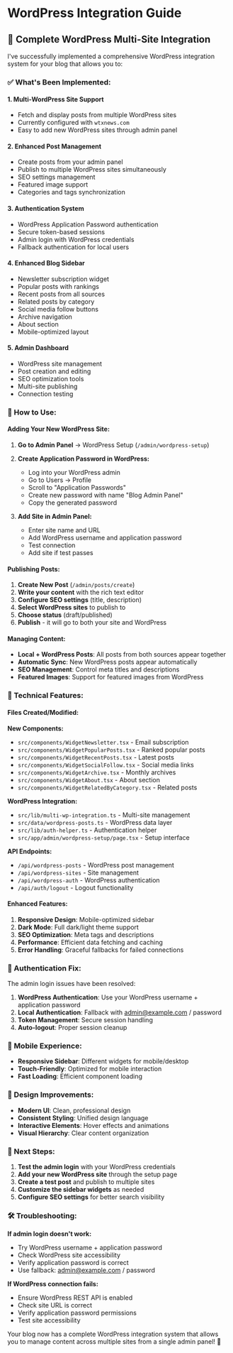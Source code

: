 # WordPress Integration Guide

## 🎉 Complete WordPress Multi-Site Integration

I've successfully implemented a comprehensive WordPress integration system for your blog that allows you to:

### ✅ What's Been Implemented:

#### 1. **Multi-WordPress Site Support**
- Fetch and display posts from multiple WordPress sites
- Currently configured with `wtxnews.com`
- Easy to add new WordPress sites through admin panel

#### 2. **Enhanced Post Management**
- Create posts from your admin panel
- Publish to multiple WordPress sites simultaneously
- SEO settings management
- Featured image support
- Categories and tags synchronization

#### 3. **Authentication System**
- WordPress Application Password authentication
- Secure token-based sessions
- Admin login with WordPress credentials
- Fallback authentication for local users

#### 4. **Enhanced Blog Sidebar**
- Newsletter subscription widget
- Popular posts with rankings
- Recent posts from all sources
- Related posts by category
- Social media follow buttons
- Archive navigation
- About section
- Mobile-optimized layout

#### 5. **Admin Dashboard**
- WordPress site management
- Post creation and editing
- SEO optimization tools
- Multi-site publishing
- Connection testing

### 🚀 How to Use:

#### **Adding Your New WordPress Site:**

1. **Go to Admin Panel** → WordPress Setup (`/admin/wordpress-setup`)

2. **Create Application Password in WordPress:**
   - Log into your WordPress admin
   - Go to Users → Profile
   - Scroll to "Application Passwords"
   - Create new password with name "Blog Admin Panel"
   - Copy the generated password

3. **Add Site in Admin Panel:**
   - Enter site name and URL
   - Add WordPress username and application password
   - Test connection
   - Add site if test passes

#### **Publishing Posts:**

1. **Create New Post** (`/admin/posts/create`)
2. **Write your content** with the rich text editor
3. **Configure SEO settings** (title, description)
4. **Select WordPress sites** to publish to
5. **Choose status** (draft/published)
6. **Publish** - it will go to both your site and WordPress

#### **Managing Content:**

- **Local + WordPress Posts**: All posts from both sources appear together
- **Automatic Sync**: New WordPress posts appear automatically
- **SEO Management**: Control meta titles and descriptions
- **Featured Images**: Support for featured images from WordPress

### 🔧 Technical Features:

#### **Files Created/Modified:**

**New Components:**
- `src/components/WidgetNewsletter.tsx` - Email subscription
- `src/components/WidgetPopularPosts.tsx` - Ranked popular posts
- `src/components/WidgetRecentPosts.tsx` - Latest posts
- `src/components/WidgetSocialFollow.tsx` - Social media links
- `src/components/WidgetArchive.tsx` - Monthly archives
- `src/components/WidgetAbout.tsx` - About section
- `src/components/WidgetRelatedByCategory.tsx` - Related posts

**WordPress Integration:**
- `src/lib/multi-wp-integration.ts` - Multi-site management
- `src/data/wordpress-posts.ts` - WordPress data layer
- `src/lib/auth-helper.ts` - Authentication helper
- `src/app/admin/wordpress-setup/page.tsx` - Setup interface

**API Endpoints:**
- `/api/wordpress-posts` - WordPress post management
- `/api/wordpress-sites` - Site management
- `/api/wordpress-auth` - WordPress authentication
- `/api/auth/logout` - Logout functionality

#### **Enhanced Features:**

1. **Responsive Design**: Mobile-optimized sidebar
2. **Dark Mode**: Full dark/light theme support
3. **SEO Optimization**: Meta tags and descriptions
4. **Performance**: Efficient data fetching and caching
5. **Error Handling**: Graceful fallbacks for failed connections

### 🔐 Authentication Fix:

The admin login issues have been resolved:

1. **WordPress Authentication**: Use your WordPress username + application password
2. **Local Authentication**: Fallback with admin@example.com / password
3. **Token Management**: Secure session handling
4. **Auto-logout**: Proper session cleanup

### 📱 Mobile Experience:

- **Responsive Sidebar**: Different widgets for mobile/desktop
- **Touch-Friendly**: Optimized for mobile interaction
- **Fast Loading**: Efficient component loading

### 🎨 Design Improvements:

- **Modern UI**: Clean, professional design
- **Consistent Styling**: Unified design language
- **Interactive Elements**: Hover effects and animations
- **Visual Hierarchy**: Clear content organization

### 🚀 Next Steps:

1. **Test the admin login** with your WordPress credentials
2. **Add your new WordPress site** through the setup page
3. **Create a test post** and publish to multiple sites
4. **Customize the sidebar widgets** as needed
5. **Configure SEO settings** for better search visibility

### 🛠️ Troubleshooting:

**If admin login doesn't work:**
- Try WordPress username + application password
- Check WordPress site accessibility
- Verify application password is correct
- Use fallback: admin@example.com / password

**If WordPress connection fails:**
- Ensure WordPress REST API is enabled
- Check site URL is correct
- Verify application password permissions
- Test site accessibility

Your blog now has a complete WordPress integration system that allows you to manage content across multiple sites from a single admin panel! 🎉